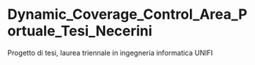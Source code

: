 # Dynamic_Coverage_Control_Area_Portuale_Tesi_Necerini
Progetto di tesi, laurea triennale in ingegneria informatica UNIFI
